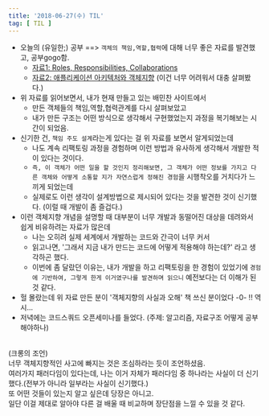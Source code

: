 ```yaml
---
title: '2018-06-27(수) TIL'
tag: [ TIL ]
---
```



* 오늘의 (유일한;) 공부 ==> `객체의 책임,역할,협력`에 대해 너무 좋은 자료를 발견했고, 공부gogo함.
  * [자료1: Roles, Responsibilities, Collaborations](https://www.slideshare.net/baejjae93/roles-responsibilities-collaborations)
  * [자료2: 애플리케이션 아키텍처와 객체지향](https://www.slideshare.net/baejjae93/ss-55571345) (이건 너무 어려워서 대충 살펴봤다.)
* 위 자료를 읽어보면서, 내가 현재 만들고 있는 배민찬 사이트에서
  * 만든 객체들의 책임,역할,협력관계를 다시 살펴보았고
  * 내가 만든 구조는 어떤 방식으로 생각해서 구현했었는지 과정을 복기해보는 시간이 되었음.
* 신기한 건, `책임 주도 설계`라는게 있다는 걸 위 자료를 보면서 알게되었는데
  * 나도 계속 리팩토링 과정을 경험하며 이런 방법과 유사하게 생각해서 개발한 적이 있다는 것이다. <br>
  * `즉, 이 객체가 어떤 일을 할 것인지 정리해보면, 그 객체가 어떤 정보를 가지고 다른 객체와 어떻게 소통할 지가 자연스럽게 정해진 경험`을 시행착오를 거치다가 느끼게 되었는데<br>
  * 실제로도 이런 생각이 설계방법으로 제시되어 있다는 것을 발견한 것이 신기했다. (이럴 때 개발이 좀 즐겁다.) 
* 이런 객체지향 개념을 설명할 때 대부분이 너무 개발과 동떨어진 대상을 데려와서 쉽게 비유하려는 자료가 많은데
  * 나는 오히려 실제 세계에서 개발하는 코드와 간극이 너무 커서
  * 읽고나면, '그래서 지금 내가 만드는 코드에 어떻게 적용해야 하는데?' 라고 생각하곤 했다.
  * 이번에 좀 달랐던 이유는, 내가 개발을 하고 리팩토링을 한 경험이 있었기에 `경험에 기반하여, 그렇게 한게 이거였구나를 발견하며 읽으니` 예전보다는 더 이해가 된 것 같다.
* 헐 몰랐는데 위 자료 만든 분이 '객체지향의 사실과 오해' 책 쓰신 분이었다 -0- !! 역시...
* 저녁에는 코드스쿼드 오픈세미나를 들었다. (주제: 알고리즘, 자료구조 어떻게 공부해야하나)

<br>
(크롱의 조언)<br>
너무 객체지향적인 사고에 빠지는 것은 조심하라는 듯이 조언하셨음.<br>
여러가지 패러다임이 있다는데, 나는 이거 자체가 패러다임 중 하나라는 사실이 더 신기했다.(전부가 아니라 일부라는 사실이 신기했다.)<br>
또 어떤 것들이 있는지 알고 싶은데 당장은 아니고.<br>
일단 이걸 제대로 알아야 다른 걸 배울 때 비교하며 장단점을 느낄 수 있을 것 같다.


